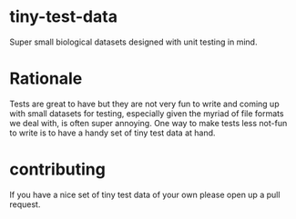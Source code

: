 tiny-test-data
==============
Super small biological datasets designed with unit testing in mind.

Rationale
=========
Tests are great to have but they are not very fun to write and coming
up with small datasets for testing, especially given the myriad of
file formats we deal with, is often super annoying.  One way to make
tests less not-fun to write is to have a handy set of tiny test data
at hand.

contributing
============
If you have a nice set of tiny test data of your own please open up a
pull request.
